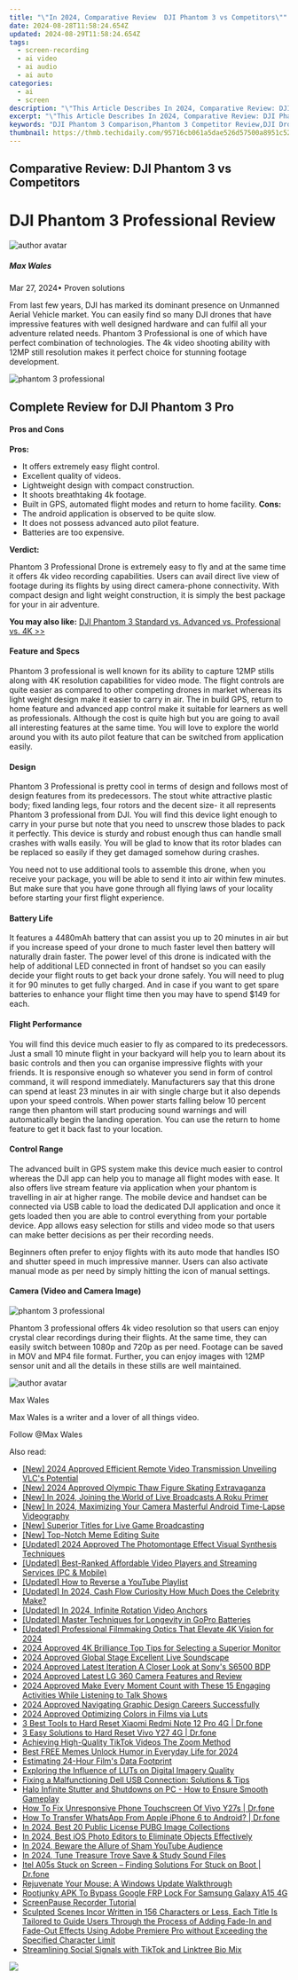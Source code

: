 ```yaml
---
title: "\"In 2024, Comparative Review  DJI Phantom 3 vs Competitors\""
date: 2024-08-28T11:58:24.654Z
updated: 2024-08-29T11:58:24.654Z
tags: 
  - screen-recording
  - ai video
  - ai audio
  - ai auto
categories: 
  - ai
  - screen
description: "\"This Article Describes In 2024, Comparative Review: DJI Phantom 3 vs Competitors\""
excerpt: "\"This Article Describes In 2024, Comparative Review: DJI Phantom 3 vs Competitors\""
keywords: "DJI Phantom 3 Comparison,Phantom 3 Competitor Review,DJI Drones Against Rivals,Phantom 3 Drone Analysis,Comparing Phantom 3 Models,Drone Marketplace Phantom 3,Phantom 3 vs Other Brands"
thumbnail: https://thmb.techidaily.com/95716cb061a5dae526d57500a8951c520e1cad5f6661b79a6595a67d8bfbaed5.jpg
---
```


## Comparative Review: DJI Phantom 3 vs Competitors

# DJI Phantom 3 Professional Review

![author avatar](https://images.wondershare.com/filmora/article-images/max-wales-author.jpg)

##### Max Wales

 Mar 27, 2024• Proven solutions

 From last few years, DJI has marked its dominant presence on Unmanned Aerial Vehicle market. You can easily find so many DJI drones that have impressive features with well designed hardware and can fulfil all your adventure related needs. Phantom 3 Professional is one of which have perfect combination of technologies. The 4k video shooting ability with 12MP still resolution makes it perfect choice for stunning footage development.

![phantom 3 professional](https://images.wondershare.com/filmora/article-images/dji-phantom-3-professional.jpg)

## Complete Review for DJI Phantom 3 Pro

#### Pros and Cons

**Pros:**

* It offers extremely easy flight control.
* Excellent quality of videos.
* Lightweight design with compact construction.
* It shoots breathtaking 4k footage.
* Built in GPS, automated flight modes and return to home facility.
**Cons:**
* The android application is observed to be quite slow.
* It does not possess advanced auto pilot feature.
* Batteries are too expensive.

 **Verdict:**

 Phantom 3 Professional Drone is extremely easy to fly and at the same time it offers 4k video recording capabilities. Users can avail direct live view of footage during its flights by using direct camera-phone connectivity. With compact design and light weight construction, it is simply the best package for your in air adventure.

**You may also like:** [DJI Phantom 3 Standard vs. Advanced vs. Professional vs. 4K >>](https://tools.techidaily.com/wondershare/filmora/download/)

#### Feature and Specs

 Phantom 3 professional is well known for its ability to capture 12MP stills along with 4K resolution capabilities for video mode. The flight controls are quite easier as compared to other competing drones in market whereas its light weight design make it easier to carry in air. The in build GPS, return to home feature and advanced app control make it suitable for learners as well as professionals. Although the cost is quite high but you are going to avail all interesting features at the same time. You will love to explore the world around you with its auto pilot feature that can be switched from application easily.

#### Design

 Phantom 3 Professional is pretty cool in terms of design and follows most of design features from its predecessors. The stout white attractive plastic body; fixed landing legs, four rotors and the decent size- it all represents Phantom 3 professional from DJI. You will find this device light enough to carry in your purse but note that you need to unscrew those blades to pack it perfectly. This device is sturdy and robust enough thus can handle small crashes with walls easily. You will be glad to know that its rotor blades can be replaced so easily if they get damaged somehow during crashes.

 You need not to use additional tools to assemble this drone, when you receive your package, you will be able to send it into air within few minutes. But make sure that you have gone through all flying laws of your locality before starting your first flight experience.

#### Battery Life

 It features a 4480mAh battery that can assist you up to 20 minutes in air but if you increase speed of your drone to much faster level then battery will naturally drain faster. The power level of this drone is indicated with the help of additional LED connected in front of handset so you can easily decide your flight routs to get back your drone safely. You will need to plug it for 90 minutes to get fully charged. And in case if you want to get spare batteries to enhance your flight time then you may have to spend $149 for each.

#### Flight Performance

 You will find this device much easier to fly as compared to its predecessors. Just a small 10 minute flight in your backyard will help you to learn about its basic controls and then you can organise impressive flights with your friends. It is responsive enough so whatever you send in form of control command, it will respond immediately. Manufacturers say that this drone can spend at least 23 minutes in air with single charge but it also depends upon your speed controls. When power starts falling below 10 percent range then phantom will start producing sound warnings and will automatically begin the landing operation. You can use the return to home feature to get it back fast to your location.

#### Control Range

 The advanced built in GPS system make this device much easier to control whereas the DJI app can help you to manage all flight modes with ease. It also offers live stream feature via application when your phantom is travelling in air at higher range. The mobile device and handset can be connected via USB cable to load the dedicated DJI application and once it gets loaded then you are able to control everything from your portable device. App allows easy selection for stills and video mode so that users can make better decisions as per their recording needs.

 Beginners often prefer to enjoy flights with its auto mode that handles ISO and shutter speed in much impressive manner. Users can also activate manual mode as per need by simply hitting the icon of manual settings.

#### Camera (Video and Camera Image)

![phantom 3 professional](https://images.wondershare.com/filmora/article-images/phantom-3-pro-camera.png)

 Phantom 3 professional offers 4k video resolution so that users can enjoy crystal clear recordings during their flights. At the same time, they can easily switch between 1080p and 720p as per need. Footage can be saved in MOV and MP4 file format. Further, you can enjoy images with 12MP sensor unit and all the details in these stills are well maintained.

![author avatar](https://images.wondershare.com/filmora/article-images/max-wales-author.jpg)

Max Wales

Max Wales is a writer and a lover of all things video.

Follow @Max Wales


<ins class="adsbygoogle"
     style="display:block"
     data-ad-format="autorelaxed"
     data-ad-client="ca-pub-7571918770474297"
     data-ad-slot="1223367746"></ins>



<ins class="adsbygoogle"
     style="display:block"
     data-ad-client="ca-pub-7571918770474297"
     data-ad-slot="8358498916"
     data-ad-format="auto"
     data-full-width-responsive="true"></ins>


<span class="atpl-alsoreadstyle">Also read:</span>
<div><ul>
<li><a href="https://fox-boxes.techidaily.com/new-2024-approved-efficient-remote-video-transmission-unveiling-vlcs-potential/"><u>[New] 2024 Approved  Efficient Remote Video Transmission  Unveiling VLC's Potential</u></a></li>
<li><a href="https://fox-boxes.techidaily.com/new-2024-approved-olympic-thaw-figure-skating-extravaganza/"><u>[New] 2024 Approved  Olympic Thaw  Figure Skating Extravaganza</u></a></li>
<li><a href="https://facebook-clips.techidaily.com/new-in-2024-joining-the-world-of-live-broadcasts-a-roku-primer/"><u>[New] In 2024, Joining the World of Live Broadcasts  A Roku Primer</u></a></li>
<li><a href="https://fox-boxes.techidaily.com/new-in-2024-maximizing-your-camera-masterful-android-time-lapse-videography/"><u>[New] In 2024, Maximizing Your Camera  Masterful Android Time-Lapse Videography</u></a></li>
<li><a href="https://fox-boxes.techidaily.com/new-superior-titles-for-live-game-broadcasting/"><u>[New] Superior Titles for Live Game Broadcasting</u></a></li>
<li><a href="https://fox-boxes.techidaily.com/new-top-notch-meme-editing-suite/"><u>[New] Top-Notch Meme Editing Suite</u></a></li>
<li><a href="https://fox-boxes.techidaily.com/updated-2024-approved-the-photomontage-effect-visual-synthesis-techniques/"><u>[Updated] 2024 Approved  The Photomontage Effect  Visual Synthesis Techniques</u></a></li>
<li><a href="https://fox-boxes.techidaily.com/updated-best-ranked-affordable-video-players-and-streaming-services-pc-and-mobile/"><u>[Updated] Best-Ranked Affordable Video Players and Streaming Services (PC & Mobile)</u></a></li>
<li><a href="https://facebook-video-footage.techidaily.com/updated-how-to-reverse-a-youtube-playlist/"><u>[Updated] How to Reverse a YouTube Playlist</u></a></li>
<li><a href="https://fox-boxes.techidaily.com/updated-in-2024-cash-flow-curiosity-how-much-does-the-celebrity-make/"><u>[Updated] In 2024, Cash Flow Curiosity  How Much Does the Celebrity Make?</u></a></li>
<li><a href="https://fox-boxes.techidaily.com/updated-in-2024-infinite-rotation-video-anchors/"><u>[Updated] In 2024, Infinite Rotation Video Anchors</u></a></li>
<li><a href="https://fox-boxes.techidaily.com/updated-master-techniques-for-longevity-in-gopro-batteries/"><u>[Updated] Master Techniques for Longevity in GoPro Batteries</u></a></li>
<li><a href="https://fox-boxes.techidaily.com/updated-professional-filmmaking-optics-that-elevate-4k-vision-for-2024/"><u>[Updated] Professional Filmmaking  Optics That Elevate 4K Vision for 2024</u></a></li>
<li><a href="https://fox-boxes.techidaily.com/2024-approved-4k-brilliance-top-tips-for-selecting-a-superior-monitor/"><u>2024 Approved  4K Brilliance  Top Tips for Selecting a Superior Monitor</u></a></li>
<li><a href="https://fox-boxes.techidaily.com/2024-approved-global-stage-excellent-live-soundscape/"><u>2024 Approved  Global Stage  Excellent Live Soundscape</u></a></li>
<li><a href="https://extra-support.techidaily.com/2024-approved-latest-iteration-a-closer-look-at-sonys-s6500-bdp/"><u>2024 Approved  Latest Iteration  A Closer Look at Sony's S6500 BDP</u></a></li>
<li><a href="https://fox-boxes.techidaily.com/2024-approved-latest-lg-360-camera-features-and-review/"><u>2024 Approved  Latest LG 360 Camera Features and Review</u></a></li>
<li><a href="https://fox-boxes.techidaily.com/2024-approved-make-every-moment-count-with-these-15-engaging-activities-while-listening-to-talk-shows/"><u>2024 Approved  Make Every Moment Count with These 15 Engaging Activities While Listening to Talk Shows</u></a></li>
<li><a href="https://article-knowledge.techidaily.com/2024-approved-navigating-graphic-design-careers-successfully/"><u>2024 Approved  Navigating Graphic Design Careers Successfully</u></a></li>
<li><a href="https://extra-guidance.techidaily.com/2024-approved-optimizing-colors-in-films-via-luts/"><u>2024 Approved  Optimizing Colors in Films via Luts</u></a></li>
<li><a href="https://phone-solutions.techidaily.com/3-best-tools-to-hard-reset-xiaomi-redmi-note-12-pro-4g-drfone-by-drfone-reset-android-reset-android/"><u>3 Best Tools to Hard Reset Xiaomi Redmi Note 12 Pro 4G | Dr.fone</u></a></li>
<li><a href="https://phone-solutions.techidaily.com/3-easy-solutions-to-hard-reset-vivo-y27-4g-drfone-by-drfone-reset-android-reset-android/"><u>3 Easy Solutions to Hard Reset Vivo Y27 4G | Dr.fone</u></a></li>
<li><a href="https://extra-lessons.techidaily.com/achieving-high-quality-tiktok-videos-the-zoom-method/"><u>Achieving High-Quality TikTok Videos  The Zoom Method</u></a></li>
<li><a href="https://extra-resources.techidaily.com/best-free-memes-unlock-humor-in-everyday-life-for-2024/"><u>Best FREE Memes  Unlock Humor in Everyday Life for 2024</u></a></li>
<li><a href="https://fox-boxes.techidaily.com/estimating-24-hour-films-data-footprint/"><u>Estimating 24-Hour Film's Data Footprint</u></a></li>
<li><a href="https://extra-tips.techidaily.com/exploring-the-influence-of-luts-on-digital-imagery-quality/"><u>Exploring the Influence of LUTs on Digital Imagery Quality</u></a></li>
<li><a href="https://win-howtos.techidaily.com/fixing-a-malfunctioning-dell-usb-connection-solutions-and-tips/"><u>Fixing a Malfunctioning Dell USB Connection: Solutions & Tips</u></a></li>
<li><a href="https://win-answers.techidaily.com/halo-infinite-stutter-and-shutdowns-on-pc-how-to-ensure-smooth-gameplay/"><u>Halo Infinite Stutter and Shutdowns on PC - How to Ensure Smooth Gameplay</u></a></li>
<li><a href="https://fix-guide.techidaily.com/how-to-fix-unresponsive-phone-touchscreen-of-vivo-y27s-drfone-by-drfone-fix-android-problems-fix-android-problems/"><u>How To Fix Unresponsive Phone Touchscreen Of Vivo Y27s | Dr.fone</u></a></li>
<li><a href="https://techidaily.com/how-to-transfer-whatsapp-from-apple-iphone-6-to-android-drfone-by-drfone-transfer-whatsapp-from-ios-transfer-whatsapp-from-ios/"><u>How To Transfer WhatsApp From Apple iPhone 6 to Android? | Dr.fone</u></a></li>
<li><a href="https://fox-boxes.techidaily.com/in-2024-best-20-public-license-pubg-image-collections/"><u>In 2024, Best 20 Public License PUBG Image Collections</u></a></li>
<li><a href="https://fox-boxes.techidaily.com/in-2024-best-ios-photo-editors-to-eliminate-objects-effectively/"><u>In 2024, Best iOS Photo Editors to Eliminate Objects Effectively</u></a></li>
<li><a href="https://youtube-data.techidaily.com/24-beware-the-allure-of-sham-youtube-audience/"><u>In 2024, Beware the Allure of Sham YouTube Audience</u></a></li>
<li><a href="https://desktop-recording.techidaily.com/in-2024-tune-treasure-trove-save-and-study-sound-files/"><u>In 2024, Tune Treasure Trove  Save & Study Sound Files</u></a></li>
<li><a href="https://fix-guide.techidaily.com/itel-a05s-stuck-on-screen-finding-solutions-for-stuck-on-boot-drfone-by-drfone-fix-android-problems-fix-android-problems/"><u>Itel A05s Stuck on Screen – Finding Solutions For Stuck on Boot | Dr.fone</u></a></li>
<li><a href="https://driver-install.techidaily.com/rejuvenate-your-mouse-a-windows-update-walkthrough/"><u>Rejuvenate Your Mouse: A Windows Update Walkthrough</u></a></li>
<li><a href="https://android-unlock.techidaily.com/rootjunky-apk-to-bypass-google-frp-lock-for-samsung-galaxy-a15-4g-by-drfone-android/"><u>Rootjunky APK To Bypass Google FRP Lock For Samsung Galaxy A15 4G</u></a></li>
<li><a href="https://digital-screen-recording.techidaily.com/screenpause-recorder-tutorial/"><u>ScreenPause Recorder Tutorial</u></a></li>
<li><a href="https://fox-boxes.techidaily.com/sculpted-scenes-incor-written-in-156-characters-or-less-each-title-is-tailored-to-guide-users-through-the-process-of-adding-fade-in-and-fade-out-effects-usi/"><u>Sculpted Scenes  Incor Written in 156 Characters or Less, Each Title Is Tailored to Guide Users Through the Process of Adding Fade-In and Fade-Out Effects Using Adobe Premiere Pro without Exceeding the Specified Character Limit</u></a></li>
<li><a href="https://fox-boxes.techidaily.com/streamlining-social-signals-with-tiktok-and-linktree-bio-mix/"><u>Streamlining Social Signals with TikTok and Linktree Bio Mix</u></a></li>
</ul></div>

<!-- affiliate ads begin -->
<a href="https://store.nero.com/order/checkout.php?PRODS=42570605&QTY=1&AFFILIATE=108875&CART=1"><img src="http://cdnwww.nero.com/nero-com-wAssets/img/banners/2023/usbXcopy/Nero_USB_x_copy_Screen_2.png" border="0"></a>
<!-- affiliate ads end -->